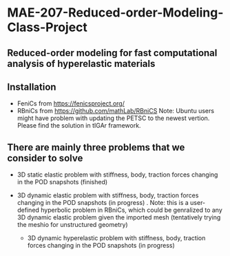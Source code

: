 # MAE-207-Reduced-order-Modeling-Class-Project
## Reduced-order modeling for fast computational analysis of hyperelastic materials

## Installation
- FeniCs from https://fenicsproject.org/
- RBniCs from https://github.com/mathLab/RBniCS
Note: Ubuntu users might have problem with updating the PETSC to the newest vertion. Please find the solution in tIGAr framework.

## There are mainly three problems that we consider to solve
- 3D static elastic problem with stiffness, body, traction forces changing in the POD snapshots (finished)

- 3D dynamic elastic problem with stiffness, body, traction forces changing in the POD snapshots (in progress)
  . Note: this is a user-defined hyperbolic problem in RBniCs, which could be genralized to any 3D dynamic elastic problem     given the imported mesh (tentatively trying the meshio for unstructured geometry)
  
  - 3D dynamic hyperelastic problem with stiffness, body, traction forces changing in the POD snapshots (in progress)
